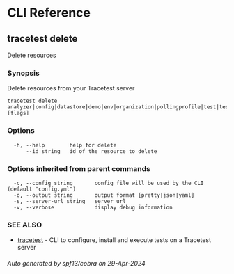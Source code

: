# CLI Reference
## tracetest delete

Delete resources

### Synopsis

Delete resources from your Tracetest server

```
tracetest delete analyzer|config|datastore|demo|env|organization|pollingprofile|test|testrunner|testsuite|variableset [flags]
```

### Options

```
  -h, --help        help for delete
      --id string   id of the resource to delete
```

### Options inherited from parent commands

```
  -c, --config string       config file will be used by the CLI (default "config.yml")
  -o, --output string       output format [pretty|json|yaml]
  -s, --server-url string   server url
  -v, --verbose             display debug information
```

### SEE ALSO

* [tracetest](tracetest.md)	 - CLI to configure, install and execute tests on a Tracetest server

###### Auto generated by spf13/cobra on 29-Apr-2024
